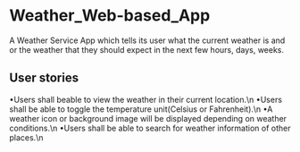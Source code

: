 # Weather_Web-based_App
A Weather Service App which tells its user what the current weather is and or the weather that they should expect in the next few hours, days, weeks.

## User stories
•Users shall beable to view the weather in their current location.\n
•Users shall be able to toggle the temperature unit(Celsius or Fahrenheit).\n
•A weather icon or background image will be displayed depending on weather conditions.\n
•Users shall be able to search for weather information of other places.\n
